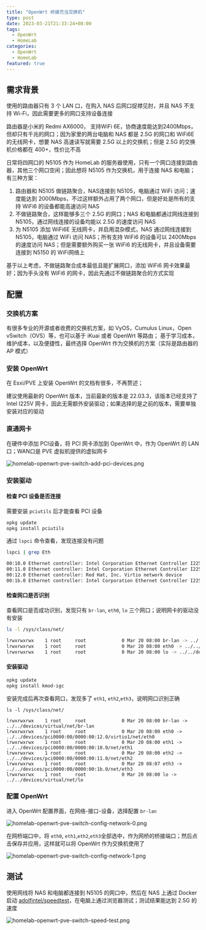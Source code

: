 ```yaml
---
title: "OpenWrt 桥接充当交换机"
type: post
date: 2023-03-21T21:33:24+08:00
tags:
  - OpenWrt
  - HomeLab
categories:
  - OpenWrt
  - HomeLab
featured: true
---
```


## 需求背景

使用的路由器只有 3 个 LAN 口，在购入 NAS 后网口捉襟见肘，并且 NAS 不支持 Wi-Fi，因此需要更多的网口支持设备连接

路由器是小米的 Redmi AX6000， 支持WiFi 6E，协商速度能达到2400Mbps，但却只有千兆的网口；因为家里的两台电脑和 NAS 都是 2.5G 的网口和 WiFi6E 的无线网卡，想要 NAS 高速读写就需要 2.5G 以上的交换机；但是 2.5G 的交换机价格都在 400+，性价比不高

日常将四网口的 N5105 作为 HomeLab 的服务器使用，只有一个网口连接到路由器，其他三个网口空闲；因此想将 N5105 作为交换机，用于连接 NAS 和电脑；有三种方案：

1. 路由器和 N5105 做链路聚合，NAS连接到 N5105，电脑通过 WiFi 访问；速度能达到 2000Mbps，不过这样额外占用了两个网口，但是好处是所有的支持 WiFi6 的设备都能高速访问 NAS
2. 不做链路聚合，这样能够多三个 2.5G 的网口；NAS 和电脑都通过网线连接到 N5105，通过网线连接的设备均能以 2.5G 的速度访问 NAS
3. 为 N5105 添加 WiFi6E 无线网卡，并启用混杂模式，NAS 通过网线连接到 N5105，电脑通过 WiFi 访问 NAS；所有支持 WiFi6 的设备可以 2400Mbps 的速度访问 NAS；但是需要额外购买一张 WiFi6 的无线网卡，并且设备需要连接到 N5150 的 WiFi网络上

基于以上考虑，不做链路聚合成本最低且能扩展网口，添加 WiFi6 网卡效果最好；因为手头没有 WiFi6 的网卡，因此先通过不做链路聚合的方式实现

## 配置

### 交换机方案

有很多专业的开源或者收费的交换机方案，如 VyOS，Cumulus Linux，Open vSwitch（OVS）等，也可以基于 iKuai 或者 OpenWrt 等路由；
基于学习成本，维护成本，以及便捷性，最终选择 OpenWrt 作为交换机的方案（实际是路由器的 AP 模式）

### 安装 OpenWrt

在 Esxi/PVE 上安装 OpenWrt 的文档有很多，不再赘述；

建议使用最新的 OpenWrt 版本，当前最新的版本是 22.03.3，该版本已经支持了 Intel I225V 网卡，因此无需额外安装驱动；如果选择的是之前的版本，需要单独安装对应的驱动

### 直通网卡

在硬件中添加 PCI设备，将 PCI 网卡添加到 OpenWrt 中，作为 OpenWrt 的 LAN 口；WAN口是 PVE 虚拟机提供的虚拟网卡

![homelab-openwrt-pve-switch-add-pci-devices.png](https://img.hellowood.dev/picture/homelab-openwrt-pve-switch-add-pci-devices.png)

### 安装驱动

#### 检查 PCI 设备是否连接

需要安装 `pciutils` 后才能查看 PCI 设备

```bash
opkg update
opkg install pciutils
```

通过 `lspci` 命令查看，发现连接没有问题

```bash
lspci | grep Eth

00:10.0 Ethernet controller: Intel Corporation Ethernet Controller I225-V (rev 03)
00:11.0 Ethernet controller: Intel Corporation Ethernet Controller I225-V (rev 03)
00:12.0 Ethernet controller: Red Hat, Inc. Virtio network device
00:1b.0 Ethernet controller: Intel Corporation Ethernet Controller I225-V (rev 03)
```

#### 检查网口是否识别

查看网口是否成功识别，发现只有 `br-lan`, `eth0`, `lo` 三个网口；说明网卡的驱动没有安装

```bash
ls -l /sys/class/net/

lrwxrwxrwx    1 root     root             0 Mar 20 08:00 br-lan -> ../../devices/virtual/net/br-lan
lrwxrwxrwx    1 root     root             0 Mar 20 08:00 eth0 -> ../../devices/pci0000:00/0000:00:12.0/virtio1/net/eth0
lrwxrwxrwx    1 root     root             0 Mar 20 08:00 lo -> ../../devices/virtual/net/lo
```

#### 安装驱动

```bash
opkg update
opkg install kmod-igc
```

安装完成后再次查看网口，发现多了 `eth1`, `eth2`,`eth3`，说明网口识别正确

```
ls -l /sys/class/net/

lrwxrwxrwx    1 root     root             0 Mar 20 08:00 br-lan -> ../../devices/virtual/net/br-lan
lrwxrwxrwx    1 root     root             0 Mar 20 08:00 eth0 -> ../../devices/pci0000:00/0000:00:12.0/virtio1/net/eth0
lrwxrwxrwx    1 root     root             0 Mar 20 08:00 eth1 -> ../../devices/pci0000:00/0000:00:10.0/net/eth1
lrwxrwxrwx    1 root     root             0 Mar 20 08:00 eth2 -> ../../devices/pci0000:00/0000:00:11.0/net/eth2
lrwxrwxrwx    1 root     root             0 Mar 20 08:07 eth3 -> ../../devices/pci0000:00/0000:00:1b.0/net/eth3
lrwxrwxrwx    1 root     root             0 Mar 20 08:00 lo -> ../../devices/virtual/net/lo
```

### 配置 OpenWrt

进入 OpenWrt 配置界面，在网络-接口-设备，选择配置 `br-lan`

![homelab-openwrt-pve-switch-config-network-0.png](https://img.hellowood.dev/picture/homelab-openwrt-pve-switch-config-network-0.png)

在网桥端口中，将 `eth0`, `eth1`,`eth2`,`eth3`全部选中，作为网桥的桥接端口；然后点击保存并应用，这样就可以将 OpenWrt 作为交换机使用了

![homelab-openwrt-pve-switch-config-network-1.png](https://img.hellowood.dev/picture/homelab-openwrt-pve-switch-config-network-1.png)

## 测试

使用网线将 NAS 和电脑都连接到 N5105 的网口中，然后在 NAS 上通过 Docker 启动 [adolfintel/speedtest](https://github.com/librespeed/speedtest)，在电脑上通过浏览器测试；测试结果能达到 2.5G 的速度

![homelab-openwrt-pve-switch-speed-test.png](https://img.hellowood.dev/picture/homelab-openwrt-pve-switch-speed-test.png)
